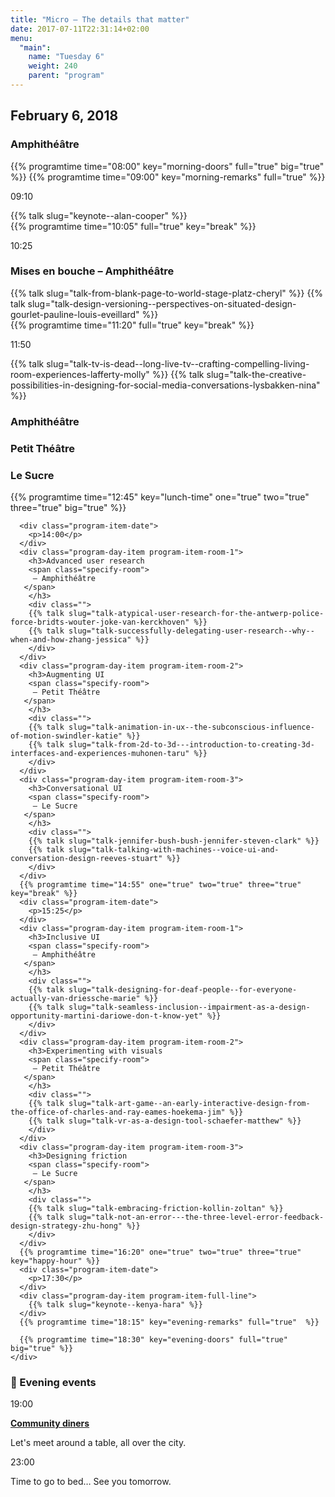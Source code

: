 ```yaml
---
title: "Micro – The details that matter"
date: 2017-07-11T22:31:14+02:00
menu:
  "main":
    name: "Tuesday 6"
    weight: 240  
    parent: "program"
---
```

## February 6, 2018
<div class="fullwidth spacer-t-b">
  <div class="container">
    <div class="program-list program-list-day">
      <div class="program-day-item-void">
      </div>
      <div class="program-item-room program-item-full-line">
        <h3><strong>Amphithéâtre</strong></h3>
      </div>
      {{% programtime time="08:00" key="morning-doors" full="true" big="true" %}} 
      {{% programtime time="09:00" key="morning-remarks" full="true" %}}          
      <div class="program-item-date">
        <p>09:10</p>
      </div>
      <div class="program-day-item program-item-full-line">
        {{% talk slug="keynote--alan-cooper" %}}
      </div>
      {{% programtime time="10:05" full="true" key="break" %}}
      <div class="program-item-date ">
        <p>10:25</p>
      </div>
      <div class="program-day-item program-item-full-line">
        <h3>Mises en bouche
           <span class="specify-room">
            – Amphithéâtre
          </span>
        </h3>
          <div class="">
          {{% talk slug="talk-from-blank-page-to-world-stage-platz-cheryl" %}}
          {{% talk slug="talk-design-versioning--perspectives-on-situated-design-gourlet-pauline-louis-eveillard" %}}
        </div>
      </div>
      {{% programtime time="11:20" full="true" key="break" %}}              
      <div class="program-item-date">
        <p>11:50</p>
      </div>
      <div class="program-day-item program-item-full-line">
          <div class="">
          {{% talk slug="talk-tv-is-dead--long-live-tv--crafting-compelling-living-room-experiences-lafferty-molly" %}}
          {{% talk slug="talk-the-creative-possibilities-in-designing-for-social-media-conversations-lysbakken-nina" %}}
        </div>
      </div>
      <div class="program-day-item-void">
      </div>
      <div class="program-item-room program-item-room-1">
        <h3><strong>Amphithéâtre</strong></h3>
      </div>
      <div class="program-item-room program-item-room-2">
        <h3><strong>Petit Théâtre</strong></h3>
      </div>
      <div class="program-item-room program-item-room-3">
        <h3><strong>Le Sucre</strong></h3>
      </div>
      {{% programtime time="12:45" key="lunch-time" one="true" two="true" three="true"  big="true" %}}

      <div class="program-item-date">
        <p>14:00</p>
      </div>
      <div class="program-day-item program-item-room-1">
        <h3>Advanced user research
        <span class="specify-room">
         – Amphithéâtre
       </span>
        </h3>
        <div class="">
        {{% talk slug="talk-atypical-user-research-for-the-antwerp-police-force-bridts-wouter-joke-van-kerckhoven" %}}
        {{% talk slug="talk-successfully-delegating-user-research--why--when-and-how-zhang-jessica" %}}
        </div>
      </div>
      <div class="program-day-item program-item-room-2">
        <h3>Augmenting UI
        <span class="specify-room">
         – Petit Théâtre
       </span>
        </h3>
        <div class="">
        {{% talk slug="talk-animation-in-ux--the-subconscious-influence-of-motion-swindler-katie" %}}
        {{% talk slug="talk-from-2d-to-3d---introduction-to-creating-3d-interfaces-and-experiences-muhonen-taru" %}}
        </div>
      </div>    
      <div class="program-day-item program-item-room-3">
        <h3>Conversational UI
        <span class="specify-room">
         – Le Sucre
       </span>
        </h3>
        <div class="">
        {{% talk slug="talk-jennifer-bush-bush-jennifer-steven-clark" %}}
        {{% talk slug="talk-talking-with-machines--voice-ui-and-conversation-design-reeves-stuart" %}}
        </div>
      </div>     
      {{% programtime time="14:55" one="true" two="true" three="true" key="break" %}}
      <div class="program-item-date">
        <p>15:25</p>
      </div>
      <div class="program-day-item program-item-room-1">
        <h3>Inclusive UI
        <span class="specify-room">
         – Amphithéâtre
       </span>
        </h3>
        <div class="">
        {{% talk slug="talk-designing-for-deaf-people--for-everyone-actually-van-driessche-marie" %}}
        {{% talk slug="talk-seamless-inclusion--impairment-as-a-design-opportunity-martini-dariowe-don-t-know-yet" %}}
        </div>
      </div>
      <div class="program-day-item program-item-room-2">
        <h3>Experimenting with visuals
        <span class="specify-room">
         – Petit Théâtre
       </span>
        </h3>
        <div class="">
        {{% talk slug="talk-art-game--an-early-interactive-design-from-the-office-of-charles-and-ray-eames-hoekema-jim" %}}
        {{% talk slug="talk-vr-as-a-design-tool-schaefer-matthew" %}}
        </div>
      </div>    
      <div class="program-day-item program-item-room-3">
        <h3>Designing friction
        <span class="specify-room">
         – Le Sucre
       </span>
        </h3>
        <div class="">
        {{% talk slug="talk-embracing-friction-kollin-zoltan" %}}
        {{% talk slug="talk-not-an-error---the-three-level-error-feedback-design-strategy-zhu-hong" %}}
        </div>
      </div>    
      {{% programtime time="16:20" one="true" two="true" three="true" key="happy-hour" %}}      
      <div class="program-item-date">
        <p>17:30</p>
      </div>
      <div class="program-day-item program-item-full-line">
        {{% talk slug="keynote--kenya-hara" %}}
      </div>
      {{% programtime time="18:15" key="evening-remarks" full="true"  %}}          

      {{% programtime time="18:30" key="evening-doors" full="true"   big="true" %}}
    </div>
  </div>
</div>

<div class="fullwidth spacer-b program-evening text-white">
  <div class="container content spacer-t">
    <h3>🌙 Evening events</h3>
    <div class="program-list spacer-t-b">
    <div class="program-item-date">
        <p>19:00</p>
      </div>
      <div class="program-item">
        <p><a href="#" ><strong>Community diners</strong></a></p><p>Let's meet around a table, all over the city.</p>
      </div>
      <div class="program-item-date">
        <p>23:00</p>
      </div>
      <div class="program-item">
        Time to go to bed… See you tomorrow.
      </div>
      </div>
  </div>
</div>
